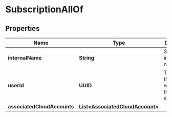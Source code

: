 

# SubscriptionAllOf


## Properties

Name | Type | Description | Notes
------------ | ------------- | ------------- | -------------
**internalName** | **String** | Subscription internal name |  [optional]
**userId** | **UUID** | The Id of the user who created this subscription |  [optional]
**associatedCloudAccounts** | [**List&lt;AssociatedCloudAccount&gt;**](AssociatedCloudAccount.md) |  |  [optional]




